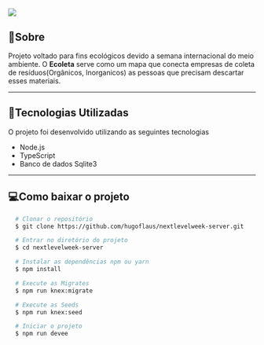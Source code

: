 <h1>
  <img src="https://ik.imagekit.io/vglod4qqhy/NextLevelWeek/logo_6EiPza_U-.png">
</h1>

## 📄Sobre

Projeto voltado para fins ecológicos devido a semana internacional do meio ambiente.
O **Ecoleta** serve como um mapa que conecta empresas de coleta de resíduos(Orgânicos, Inorganicos) as pessoas que precisam descartar esses materiais.

---

## 🚀Tecnologias Utilizadas

O projeto foi desenvolvido utilizando as seguintes tecnologias

- Node.js
- TypeScript
- Banco de dados Sqlite3

---

## 💻Como baixar o projeto
```bash
  # Clonar o repositório
  $ git clone https://github.com/hugoflaus/nextlevelweek-server.git

  # Entrar no diretório do projeto
  $ cd nextlevelweek-server

  # Instalar as dependências npm ou yarn
  $ npm install

  # Execute as Migrates
  $ npm run knex:migrate

  # Execute as Seeds
  $ npm run knex:seed

  # Iniciar o projeto
  $ npm run devee
```
